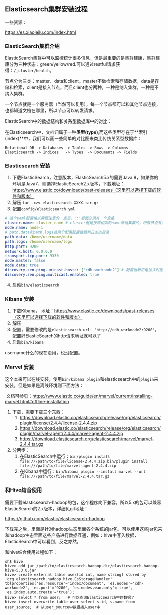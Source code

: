 ## Elasticsearch集群安装过程

一些资源：

https://es.xiaoleilu.com/index.html

### ElasticSearch集群介绍

ElasticSearch集群中可以监控统计很多信息，但是最重要的是集群建康，集群建康分为三种状态：green/yellow/red.可以通过restful请求获得：`/_cluster/health`。

节点分为三类：master、data和client。master不做检索和存储数据，data是存储和检索，client是接入节点，而且client也分两种，一种是纳入集群，一种是不纳入集群。

一个节点就是一个服务器（当然可以复用），每一个节点都可以和其他节点连接，也都知道文档在哪里，所以节点可以转发请求。

ElasticSearch中的数据结构和关系型数据库中的对比：

在Elasticsearch中，文档归属于一种**类型(type)**,而这些类型存在于**索引(index)**中，我们可以画一些简单的对比图来类比传统关系型数据库：

```
Relational DB -> Databases -> Tables -> Rows -> Columns
Elasticsearch -> Indices   -> Types  -> Documents -> Fields
```

### Elasticsearch 安装

1. 下载ElasticSearch，注意版本，ElasticSearch5.x的需要Java 8，如果你的环境是Java7，则选择ElasticSearch2.x版本，下载地址：https://www.elastic.co/downloads/past-releases（这里可以选择下载的软件和版本）
2. 解压 `tar -xzv elasticsearch-XXXX.tar.gz`
3. 配置`config/elasticsearch.yml`

```yaml
# 这个yaml配置格式需要注意的一点是，':'后面必须有一个空格
cluster.name: cluster_name # cluster就是按照相同的name来组集群的，所有节点有相同的集群名称
node.name: node-1
# path.data和path.logs这两个配置配置数据和日志的目录
path.data: /home/username/data
path.logs: /home/username/logs
http.port: 9200
network.host: 0.0.0.0
transport.tcp.port: 9330
node.master: false
node.data: true
discovery.zen.ping.unicast.hosts: ["cdh-worknode2"] # 配置当新机电加入时连入的机器
discovery.zen.ping.multicast.enabled: true
```

4. 启动`bin/elasticsearch`

### Kibana 安装

1. 下载Kibana， 地址：https://www.elastic.co/downloads/past-releases（这里可以选择下载的软件和版本）
2. 解压
3. 配置，需要修改的是`elasticsearch.url: 'http://cdh-worknode2:9200'`，配置好ElasticSearch的http请求地址就可以了
4. 启动`bin/kibana`

username什么的现在没用，也没配置。

### Marvel 安装

​     这个本来可以在线安装，使用`bin/kibana plugin`和elasticsearch中的`plugin`来安装，但是如果是离线环境则下面方法：

​     文档可参见：https://www.elastic.co/guide/en/marvel/current/installing-marvel.html#offline-installation

1. 下载，需要下载三个东西：
   1. https://download.elastic.co/elasticsearch/release/org/elasticsearch/plugin/license/2.4.4/license-2.4.4.zip
   2. https://download.elastic.co/elasticsearch/release/org/elasticsearch/plugin/marvel-agent/2.4.4/marvel-agent-2.4.4.zip
   3. https://download.elasticsearch.org/elasticsearch/marvel/marvel-2.4.4.tar.gz
2. 分两步：
   1. 在ElasticSearch中运行：`bin/plugin install file:///path/to/file/license-2.4.4.zip;bin/plugin install file:///path/to/file/marvel-agent-2.4.4.zip`
   2. 在Kibana中运行：`bin/kibana plugin --install marvel --url file:///path/to/file/marvel-2.4.4.tar.gz`

### 和Hive结合使用

需要下载elasticsearch-hadoop的包，这个程序向下兼容，所以5.x的包可以兼容ElasticSearch的2.x版本，详细见git地址：

https://github.com/elastic/elasticsearch-hadoop

下载完之后，里面是针对hadoop生态里面各个系统的jar包，可以使用这些jar包来和hadoop生态里面这些产品进行数据互通，例如：hive中写入数据，ElasticSearch中可以看到，反之亦然。

和hive结合使用过程如下：

```shell
sh$ hive
hive> add jar /path/to/elasticsearch-hadoop-dir/elasticsearch-hadoop-hive-5.3.0.jar
hive> create external table user(id int, name string) stored by 'org.elasticsearch.hadoop.hive.EsStorageHandler' tblproperties('es.resource'='index/document', 'es.nodes'='cdh-worknode2', 'es.port'='9200', 'es.nodes.wan.only'='true', 'es.index.auto.create'='true');  
hive> select * from user;   # 可以查询ElasticSearch中的数据了
hive> insert overwrite table user select s.id, s.name from user_source;  # 从user_source中数据插入user中
```

